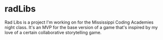 # radLibs
Rad Libs is a project I'm working on for the Mississippi Coding Academies night class. It's an MVP for the base version of a game that's inspired by my love of a certain collaborative storytelling game.
